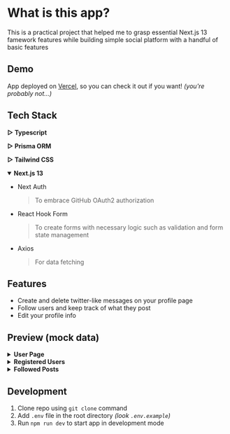 # What is this app?
This is a practical project that helped me to grasp essential Next.js 13 famework features while building simple social platform with a handful of basic features
<br/>

## Demo
App deployed on [Vercel](https://next-space-phi.vercel.app), so you can check it out if you want! _(you're probably not...)_

## Tech Stack
 <b>▷ Typescript</b>

 <b>▷ Prisma ORM</b>

 <b>▷ Tailwind CSS</b>

 <details open>
   <summary><b>Next.js 13</b></summary>

   - Next Auth
     > To embrace GitHub OAuth2 authorization 
   - React Hook Form
     > To create forms with necessary logic such as validation and form state management
   - Axios
     > For data fetching
</details>
   
## Features
  - Create and delete twitter-like messages on your profile page
  - Follow users and keep track of what they post
  - Edit your profile info

## Preview (mock data)
 <details>
   <summary><b>User Page</b></summary>

  ![image](https://github.com/stinger222/next-space/assets/39219491/2cb81d2e-375c-44b0-b301-ebd85050aed5)
</details>

 <details>
   <summary><b>Registered Users</b></summary>
  
   ![image](https://github.com/stinger222/next-space/assets/39219491/3a5ebd42-7c27-4b41-b438-203977c1a597)
</details>

 <details>
   <summary><b>Followed Posts</b></summary>
  
   ![image](https://github.com/stinger222/next-space/assets/39219491/0caa6863-bfab-4bc0-8588-7f483ecbbb4b)
</details>

## Development
1. Clone repo using `git clone` command
2. Add `.env` file in the root directory _(look `.env.example`)_
3. Run `npm run dev` to start app in development mode
